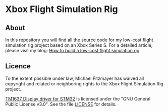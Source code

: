 # Xbox Flight Simulation Rig

## About

In this repository you will find all the source code for my low-cost
flight simulation rig project based on an Xbox Series S. For a detailed
article, please visit my blog: [How to build a low-cost flight
simulation
rig](https://mupf.dev/xbox-how-to-build-a-low-cost-flight-simulation-rig.html).

## Licence

To the extent possible under law, Michael Fitzmayer has waived all
copyright and related or neighboring rights to the Xbox Flight
Simulation Rig project.

[TM1637 Display driver for STM32](https://github.com/nimaltd/tm1637) is
licensed under the "GNU General Public License v3.0".  See the file
[LICENSE](https://raw.githubusercontent.com/nimaltd/tm1637/main/LICENSE)
for details.
